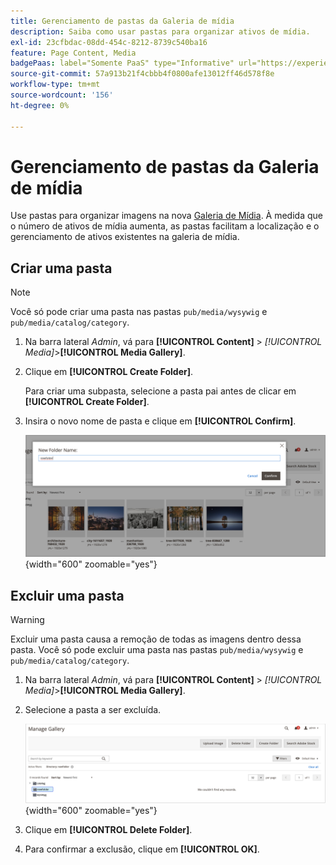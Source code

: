 ```yaml
---
title: Gerenciamento de pastas da Galeria de mídia
description: Saiba como usar pastas para organizar ativos de mídia.
exl-id: 23cfbdac-08dd-454c-8212-8739c540ba16
feature: Page Content, Media
badgePaas: label="Somente PaaS" type="Informative" url="https://experienceleague.adobe.com/en/docs/commerce/user-guides/product-solutions" tooltip="Aplica-se somente a projetos do Adobe Commerce na nuvem (infraestrutura do PaaS gerenciada pela Adobe) e a projetos locais."
source-git-commit: 57a913b21f4cbbb4f0800afe13012ff46d578f8e
workflow-type: tm+mt
source-wordcount: '156'
ht-degree: 0%

---
```


# Gerenciamento de pastas da Galeria de mídia

Use pastas para organizar imagens na nova [Galeria de Mídia](media-gallery.md). À medida que o número de ativos de mídia aumenta, as pastas facilitam a localização e o gerenciamento de ativos existentes na galeria de mídia.

## Criar uma pasta

>[!NOTE]
>
>Você só pode criar uma pasta nas pastas `pub/media/wysywig` e `pub/media/catalog/category`.

1. Na barra lateral _Admin_, vá para **[!UICONTROL Content]** > _[!UICONTROL Media]_>**[!UICONTROL Media Gallery]**.

1. Clique em **[!UICONTROL Create Folder]**.

   Para criar uma subpasta, selecione a pasta pai antes de clicar em **[!UICONTROL Create Folder]**.

1. Insira o novo nome de pasta e clique em **[!UICONTROL Confirm]**.

   ![Nome da nova pasta](./assets/media-gallery-folder-name.png){width="600" zoomable="yes"}

## Excluir uma pasta

>[!WARNING]
>
>Excluir uma pasta causa a remoção de todas as imagens dentro dessa pasta. Você só pode excluir uma pasta nas pastas `pub/media/wysywig` e `pub/media/catalog/category`.

1. Na barra lateral _Admin_, vá para **[!UICONTROL Content]** > _[!UICONTROL Media]_>**[!UICONTROL Media Gallery]**.

1. Selecione a pasta a ser excluída.

   ![Selecionar pasta](./assets/media-gallery-selected-folder.png){width="600" zoomable="yes"}

1. Clique em **[!UICONTROL Delete Folder]**.

1. Para confirmar a exclusão, clique em **[!UICONTROL OK]**.
